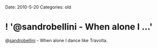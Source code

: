 Date: 2010-5-20
Categories: old

# ! '@sandrobellini - When alone I ...'

@<a href="http://twitter.com/sandrobellini" class="aktt_username">sandrobellini</a> - When alone I dance like Travolta.
